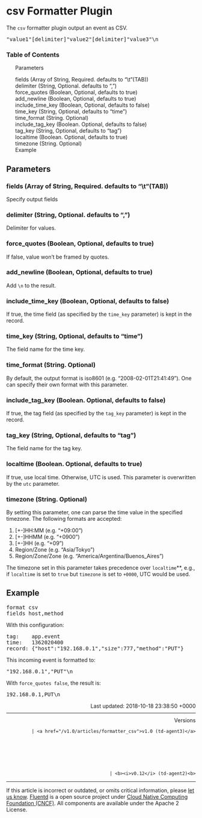 <hgroup>
<h1>csv Formatter Plugin</h1>
</hgroup>
<p>The <code>csv</code> formatter plugin output an event as CSV.</p>
<pre class="CodeRay">"value1"[delimiter]"value2"[delimiter]"value3"\n
</pre>
<a name="parameters"></a>
<section id="table-of-contents"><h3>Table of Contents</h3>
<ul id="toc">
<li class="toc-item"><a href="#parameters">Parameters</a></li>
<ul class="sub-toc">
<li class="sub-toc-item"><a href="#fields-(array-of-string,-required.-defaults-to-%E2%80%9C%5Ct%E2%80%9D(tab))">fields (Array of String, Required. defaults to “\t”(TAB))</a></li>
<li class="sub-toc-item"><a href="#delimiter-(string,-optional.-defaults-to-%E2%80%9C,%E2%80%9D)">delimiter (String, Optional. defaults to “,”)</a></li>
<li class="sub-toc-item"><a href="#force_quotes-(boolean,-optional,-defaults-to-true)">force_quotes (Boolean, Optional, defaults to true)</a></li>
<li class="sub-toc-item"><a href="#add_newline-(boolean,-optional,-defaults-to-true)">add_newline (Boolean, Optional, defaults to true)</a></li>
<li class="sub-toc-item"><a href="#include_time_key-(boolean,-optional,-defaults-to-false)">include_time_key (Boolean, Optional, defaults to false)</a></li>
<li class="sub-toc-item"><a href="#time_key-(string,-optional,-defaults-to-%E2%80%9Ctime%E2%80%9D)">time_key (String, Optional, defaults to “time”)</a></li>
<li class="sub-toc-item"><a href="#time_format-(string.-optional)">time_format (String. Optional)</a></li>
<li class="sub-toc-item"><a href="#include_tag_key-(boolean.-optional,-defaults-to-false)">include_tag_key (Boolean. Optional, defaults to false)</a></li>
<li class="sub-toc-item"><a href="#tag_key-(string,-optional,-defaults-to-%E2%80%9Ctag%E2%80%9D)">tag_key (String, Optional, defaults to “tag”)</a></li>
<li class="sub-toc-item"><a href="#localtime-(boolean.-optional,-defaults-to-true)">localtime (Boolean. Optional, defaults to true)</a></li>
<li class="sub-toc-item"><a href="#timezone-(string.-optional)">timezone (String. Optional)</a></li>
</ul>
<li class="toc-item"><a href="#example">Example</a></li>
</ul>
</section>
<h2>Parameters</h2>
<a name="fields-(array-of-string,-required.-defaults-to-%E2%80%9C%5Ct%E2%80%9D(tab))"></a><h3>fields (Array of String, Required. defaults to “\t”(TAB))</h3>
<p>Specify output fields</p>
<a name="delimiter-(string,-optional.-defaults-to-%E2%80%9C,%E2%80%9D)"></a><h3>delimiter (String, Optional. defaults to “,”)</h3>
<p>Delimiter for values.</p>
<a name="force_quotes-(boolean,-optional,-defaults-to-true)"></a><h3>force_quotes (Boolean, Optional, defaults to true)</h3>
<p>If false, value won’t be framed by quotes.</p>
<a name="add_newline-(boolean,-optional,-defaults-to-true)"></a><h3>add_newline (Boolean, Optional, defaults to true)</h3>
<p>Add <code>\n</code> to the result.</p>
<a name="include_time_key-(boolean,-optional,-defaults-to-false)"></a><h3>include_time_key (Boolean, Optional, defaults to false)</h3>
<p>If true, the time field (as specified by the <code>time_key</code> parameter) is kept in the record.</p>
<a name="time_key-(string,-optional,-defaults-to-%E2%80%9Ctime%E2%80%9D)"></a><h3>time_key (String, Optional, defaults to “time”)</h3>
<p>The field name for the time key.</p>
<a name="time_format-(string.-optional)"></a><h3>time_format (String. Optional)</h3>
<p>By default, the output format is iso8601 (e.g. “2008-02-01T21:41:49”). One can specify their own format with this parameter.</p>
<a name="include_tag_key-(boolean.-optional,-defaults-to-false)"></a><h3>include_tag_key (Boolean. Optional, defaults to false)</h3>
<p>If true, the tag field (as specified by the <code>tag_key</code> parameter) is kept in the record.</p>
<a name="tag_key-(string,-optional,-defaults-to-%E2%80%9Ctag%E2%80%9D)"></a><h3>tag_key (String, Optional, defaults to “tag”)</h3>
<p>The field name for the tag key.</p>
<a name="localtime-(boolean.-optional,-defaults-to-true)"></a><h3>localtime (Boolean. Optional, defaults to true)</h3>
<p>  If true, use local time. Otherwise, UTC is used. This parameter is overwritten by the <code>utc</code> parameter.</p>
<a name="timezone-(string.-optional)"></a><h3>timezone (String. Optional)</h3>
<p>By setting this parameter, one can parse the time value in the specified timezone. The following formats are accepted:</p>
<ol>
<li>[+-]HH:MM (e.g. “+09:00”)</li>
<li>[+-]HHMM (e.g. “+0900”)</li>
<li>[+-]HH (e.g. “+09”)</li>
<li>Region/Zone (e.g. “Asia/Tokyo”)</li>
<li>Region/Zone/Zone (e.g. “America/Argentina/Buenos_Aires”)</li>
</ol>
<p>The timezone set in this parameter takes precedence over <code>localtime</code>**, e.g., if <code>localtime</code> is set to <code>true</code> but <code>timezone</code> is set to <code>+0000</code>, UTC would be used.</p>
<a name="example"></a><h2>Example</h2>
<pre class="CodeRay">format csv
fields host,method
</pre>
<p>With this configuration:</p>
<pre class="CodeRay">tag:    app.event
time:   1362020400
record: {"host":"192.168.0.1","size":777,"method":"PUT"}
</pre>
<p>This incoming event is formatted to:</p>
<pre class="CodeRay">"192.168.0.1","PUT"\n
</pre>
<p>With <code>force_quotes false</code>, the result is:</p>
<pre class="CodeRay">192.168.0.1,PUT\n
</pre>
<div style="text-align:right">
  Last updated: 2018-10-18 23:38:50 +0000
  </div>
<hr size="1" style="margin-top: 10px; margin-bottom: 10px; color: rgba(0, 0, 0, .15);"/>
<div style="text-align:right">
Versions 
  
    
    | <a href="/v1.0/articles/formatter_csv">v1.0 (td-agent3)</a>
    
  

  

  
    
    | <b><i>v0.12</i> (td-agent2)<b>
</b></b>
</div>
<hr size="1" style="margin-top: 10px; margin-bottom: 10px; color: rgba(0, 0, 0, .15);"/>
<p>
    If this article is incorrect or outdated, or omits critical information, please <a href="https://github.com/fluent/fluentd-docs/issues?state=open">let us know</a>. <a href="http://www.fluentd.org/">Fluentd</a> is a  open source project under <a href="https://cncf.io/">Cloud Native Computing Foundation (CNCF)</a>. All components are available under the Apache 2 License.
  </p>
